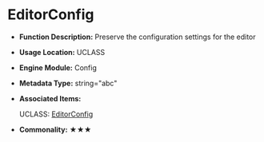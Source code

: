 # EditorConfig

- **Function Description:** Preserve the configuration settings for the editor

- **Usage Location:** UCLASS

- **Engine Module:** Config

- **Metadata Type:** string="abc"

- **Associated Items:**

  UCLASS: [EditorConfig](../../Specifier/UCLASS/Config/EditorConfig/EditorConfig.md)

- **Commonality:** ★★★